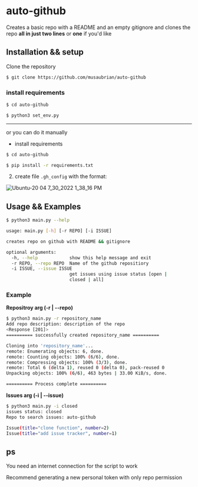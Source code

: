 # auto-github


Creates a basic repo with a README and an empty gitignore and clones the repo **all in just two lines** or **one** if you'd like
## Installation && setup

Clone the repository

```sh
$ git clone https://github.com/musaubrian/auto-github
```
### install requirements
```sh
$ cd auto-github

$ python3 set_env.py
```

------------------
or you can do it manually

 - install requirements
```sh
$ cd auto-github

$ pip install -r requirements.txt
```
 2. create file `.gh_config` with the format:

![Ubuntu-20 04 7_30_2022 1_38_16 PM](https://user-images.githubusercontent.com/94367979/181906634-2a96325f-9637-4bb2-bbb3-c7d7499675eb.png)

## Usage && Examples

```sh
$ python3 main.py --help

usage: main.py [-h] [-r REPO] [-i ISSUE]

creates repo on github with README && gitignore

optional arguments:
  -h, --help            show this help message and exit
  -r REPO, --repo REPO  Name of the github repositiory
  -i ISSUE, --issue ISSUE 
                        get issues using issue status [open |
                        closed | all]
```
### Example

**Repositroy arg (-r | --repo)**
```sh
$ python3 main.py -r repository_name
Add repo description: description of the repo
<Response [201]>
========== successfully created repository_name ==========

Cloning into 'repository_name'...
remote: Enumerating objects: 6, done.
remote: Counting objects: 100% (6/6), done.
remote: Compressing objects: 100% (3/3), done.
remote: Total 6 (delta 1), reused 0 (delta 0), pack-reused 0
Unpacking objects: 100% (6/6), 463 bytes | 33.00 KiB/s, done.

========== Process complete ==========
```

**Issues arg (-i | --issue)**
```sh
$ python3 main.py -i closed
issues status: closed
Repo to search issues: auto-github

Issue(title="clone function", number=2)
Issue(title="add issue tracker", number=1)
```
## ps

You need an internet connection for the script to work

Recommend generating a new personal token with only repo permission
